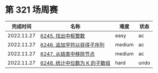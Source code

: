 # 第 321 场周赛

**完成时间**|**名称**|**难度**|**状态**
------------|--------|--------|--------
2022.11.27|[6245. 找出中枢整数](./6245.%20找出中枢整数)|easy|ac
2022.11.27|[6246. 追加字符以获得子序列](./6246.%20追加字符以获得子序列)|medium|ac
2022.11.27|[6247. 从链表中移除节点](./6247.%20从链表中移除节点)|medium|ac
2022.11.27|[6248. 统计中位数为 K 的子数组](./6248.%20统计中位数为%20K%20的子数组)|hard|undo
